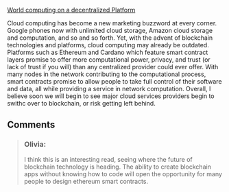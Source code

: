 [World computing on a decentralized Platform](https://www.coindesk.com/blockstream-devs-depart-gorlick-dilley-world-computer/)

Cloud computing has become a new marketing buzzword at every corner. Google phones now with unlimited cloud storage, Amazon cloud storage and computation, and so and so forth. Yet, with the advent of blockchain technologies and platforms, cloud computing may already be outdated. Platforms such as Ethereum and Cardano which feature smart contract layers promise to offer more computational power, privacy, and trust (or lack of trust if you will) than any centralized provider could ever offer. With many nodes in the network contributing to the computational process, smart contracts promise to allow people to take full control of their software and data, all while providing a service in network computation. Overall, I believe soon we will begin to see major cloud services providers begin to swithc over to blockchain, or risk getting left behind. 



## Comments 

> ### Olivia:
> I think this is an interesting read, seeing where the future of blockchain technology is heading.  The ability to create blockchain apps without knowing how to code will open the opportunity for many people to design ethereum smart contracts. 
